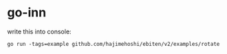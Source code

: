# go-inn

write this into console:

`go run -tags=example github.com/hajimehoshi/ebiten/v2/examples/rotate`
